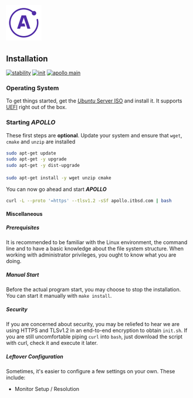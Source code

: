 # ![Apollo Logo](athena/style/apollo_logo.png)

## Installation

[![stability](https://img.shields.io/badge/stability-unstable-red.svg)](https://shields.io/) [![init](https://img.shields.io/badge/init-0.1.0-yellow.svg)](https://shields.io/) [![apollo main](https://img.shields.io/badge/apollo_main-0.1.0-yellow.svg)](https://shields.io/) 

[//]: # (Explains the installation process of APOLLO)
[//]: # (version 0.1.0)

### Operating System

To get things started, get the [_Ubuntu_ Server ISO](https://ubuntu.com/download/server) and install it. It supports [UEFI](https://wiki.archlinux.org/index.php/Unified_Extensible_Firmware_Interface) right out of the box.

### Starting _APOLLO_

These first steps are **optional**. Update your system and ensure that `wget`, `cmake` and `unzip` are installed

``` BASH
sudo apt-get update
sudo apt-get -y upgrade
sudo apt-get -y dist-upgrade

sudo apt-get install -y wget unzip cmake
```

You can now go ahead and start ***APOLLO***

``` BASH
curl -L --proto '=https' --tlsv1.2 -sSf apollo.itbsd.com | bash
```

#### Miscellaneous

##### Prerequisites

It is recommended to be familiar with the Linux environment, the command line and to have a basic knowledge about the file system structure. When working with administrator privileges, you ought to know what you are doing.

##### Manual Start

Before the actual program start, you may choose to stop the installation. You can start it manually with `make install`.

##### Security

If you are concerned about security, you may be reliefed to hear we are using HTTPS and TLSv1.2 in an end-to-end encryption to obtain `init.sh`. If you are still uncomfortable piping `curl` into `bash`, just download the script with curl, check it and execute it later.

##### Leftover Configuration

Sometimes, it's easier to configure a few settings on your own. These include:

- Monitor Setup / Resolution

[//]: # (TODO state installation process)
